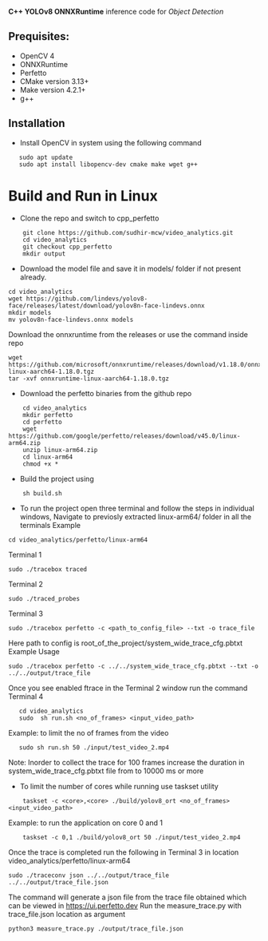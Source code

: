 

**C++ YOLOv8 ONNXRuntime** inference code for *Object Detection* 

## Prequisites:
- OpenCV 4
- ONNXRuntime 
- Perfetto 
- CMake version 3.13+
- Make version 4.2.1+
- g++ 

## Installation
- Install OpenCV in system using the following command 
```
   sudo apt update
   sudo apt install libopencv-dev cmake make wget g++
```
# Build and Run in Linux
- Clone the repo and switch to cpp_perfetto
```
    git clone https://github.com/sudhir-mcw/video_analytics.git
    cd video_analytics
    git checkout cpp_perfetto
    mkdir output
```
-  Download the model file and save it in models/ folder if not present already.
```
cd video_analytics
wget https://github.com/lindevs/yolov8-face/releases/latest/download/yolov8n-face-lindevs.onnx
mkdir models
mv yolov8n-face-lindevs.onnx models
```
Download the onnxruntime from the releases or use the command inside repo 
```
wget https://github.com/microsoft/onnxruntime/releases/download/v1.18.0/onnxruntime-linux-aarch64-1.18.0.tgz
tar -xvf onnxruntime-linux-aarch64-1.18.0.tgz
```
- Download the perfetto binaries from the github repo 
```
    cd video_analytics
    mkdir perfetto 
    cd perfetto 
    wget https://github.com/google/perfetto/releases/download/v45.0/linux-arm64.zip
    unzip linux-arm64.zip
    cd linux-arm64
    chmod +x * 
```

- Build the project using 
```
    sh build.sh
``` 
- To run the project 
open three terminal  and follow the steps in individual windows,
Navigate to previosly extracted linux-arm64/ folder in all the terminals
Example 
```
cd video_analytics/perfetto/linux-arm64
```
Terminal 1 
```
sudo ./tracebox traced
```
Terminal 2 
```
sudo ./traced_probes
```
Terminal 3
```
sudo ./tracebox perfetto -c <path_to_config_file> --txt -o trace_file 
```
Here path to config is root_of_the_project/system_wide_trace_cfg.pbtxt \
Example Usage
```
sudo ./tracebox perfetto -c ../../system_wide_trace_cfg.pbtxt --txt -o ../../output/trace_file 
``` 
Once you see enabled ftrace in the Terminal 2 window run the command
Terminal 4 
```
   cd video_analytics
   sudo  sh run.sh <no_of_frames> <input_video_path>
```
Example: to limit the no of frames from the video 
```
   sudo sh run.sh 50 ./input/test_video_2.mp4
```
Note: Inorder to collect the trace for 100 frames increase the duration in system_wide_trace_cfg.pbtxt file from  to 10000  ms or more
* To limit the number of cores while running use taskset utility
```
    taskset -c <core>,<core> ./build/yolov8_ort <no_of_frames> <input_video_path>
```
Example: to run the application on core 0 and 1
```
    taskset -c 0,1 ./build/yolov8_ort 50 ./input/test_video_2.mp4
```

Once the trace is completed run the following in Terminal 3 in location video_analytics/perfetto/linux-arm64
```
sudo ./traceconv json ../../output/trace_file ../../output/trace_file.json
``` 
The command will generate a json file from the trace file obtained which can be viewed in https://ui.perfetto.dev
Run the measure_trace.py with trace_file.json location as argument
```
python3 measure_trace.py ./output/trace_file.json 
```





